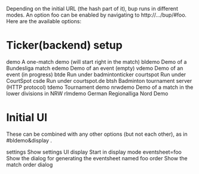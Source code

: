 Depending on the initial URL (the hash part of it), bup runs in different modes. An option foo can be enabled by navigating to http://.../bup/#foo. Here are the available options:

Ticker(backend) setup
=====================

demo      A one-match demo (will start right in the match)
bldemo    Demo of a Bundesliga match
edemo     Demo of an event (empty)
vdemo     Demo of an event (in progress)
btde      Run under badmintonticker
courtspot Run under CourtSpot
csde      Run under courtspot.de
btsh      Badminton tournament server (HTTP protocol)
tdemo     Tournament demo
nrwdemo   Demo of a match in the lower divisions in NRW
rlmdemo   German Regionalliga Nord Demo


Initial UI
==========

These can be combined with any other options (but not each other), as in #bldemo&display .

settings       Show settings UI
display        Start in display mode
eventsheet=foo Show the dialog for generating the eventsheet named foo
order          Show the match order dialog